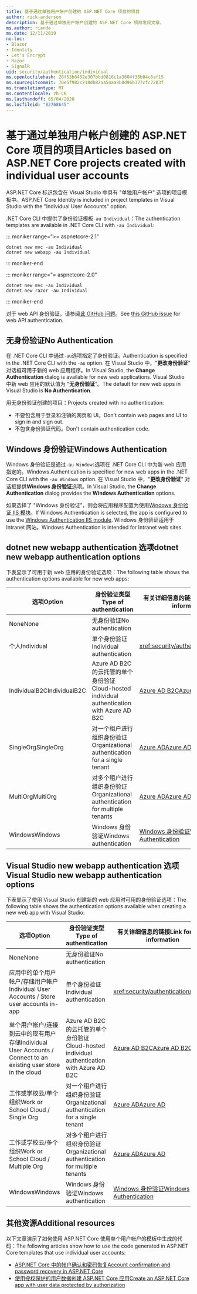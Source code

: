 ```yaml
---
title: 基于通过单独用户帐户创建的 ASP.NET Core 项目的项目
author: rick-anderson
description: 基于通过单独用户帐户创建的 ASP.NET Core 项目发现文章。
ms.author: riande
ms.date: 12/11/2019
no-loc:
- Blazor
- Identity
- Let's Encrypt
- Razor
- SignalR
uid: security/authentication/individual
ms.openlocfilehash: 26f53b6452e307bbd0816c1a3604f38b04c6af15
ms.sourcegitcommit: 70e5f982c218db82aa54aa8b8d96b377cfc7283f
ms.translationtype: MT
ms.contentlocale: zh-CN
ms.lasthandoff: 05/04/2020
ms.locfileid: "82768645"
---
```

# <a name="articles-based-on-aspnet-core-projects-created-with-individual-user-accounts"></a><span data-ttu-id="7eae3-103">基于通过单独用户帐户创建的 ASP.NET Core 项目的项目</span><span class="sxs-lookup"><span data-stu-id="7eae3-103">Articles based on ASP.NET Core projects created with individual user accounts</span></span>

<span data-ttu-id="7eae3-104">ASP.NET Core 标识包含在 Visual Studio 中具有 "单独用户帐户" 选项的项目模板中。</span><span class="sxs-lookup"><span data-stu-id="7eae3-104">ASP.NET Core Identity is included in project templates in Visual Studio with the "Individual User Accounts" option.</span></span>

<span data-ttu-id="7eae3-105">.NET Core CLI 中提供了身份验证模板`-au Individual`：</span><span class="sxs-lookup"><span data-stu-id="7eae3-105">The authentication templates are available in .NET Core CLI with `-au Individual`:</span></span>

::: moniker range=">= aspnetcore-2.1"

```dotnetcli
dotnet new mvc -au Individual
dotnet new webapp -au Individual
```

::: moniker-end

::: moniker range="= aspnetcore-2.0"

```dotnetcli
dotnet new mvc -au Individual
dotnet new razor -au Individual
```

::: moniker-end

<span data-ttu-id="7eae3-106">对于 web API 身份验证，请参阅[此 GitHub 问题](https://github.com/dotnet/AspNetCore/issues/5833)。</span><span class="sxs-lookup"><span data-stu-id="7eae3-106">See [this GitHub issue](https://github.com/dotnet/AspNetCore/issues/5833) for web API authentication.</span></span>

<a name="no"></a>

## <a name="no-authentication"></a><span data-ttu-id="7eae3-107">无身份验证</span><span class="sxs-lookup"><span data-stu-id="7eae3-107">No Authentication</span></span>

<span data-ttu-id="7eae3-108">在 .NET Core CLI 中通过`-au`选项指定了身份验证。</span><span class="sxs-lookup"><span data-stu-id="7eae3-108">Authentication is specified in the .NET Core CLI with the `-au` option.</span></span> <span data-ttu-id="7eae3-109">在 Visual Studio 中，"**更改身份验证**" 对话框可用于新的 web 应用程序。</span><span class="sxs-lookup"><span data-stu-id="7eae3-109">In Visual Studio, the **Change Authentication** dialog is available for new web applications.</span></span> <span data-ttu-id="7eae3-110">Visual Studio 中新 web 应用的默认值为 "**无身份验证**"。</span><span class="sxs-lookup"><span data-stu-id="7eae3-110">The default for new web apps in Visual Studio is **No Authentication**.</span></span>

<span data-ttu-id="7eae3-111">用无身份验证创建的项目：</span><span class="sxs-lookup"><span data-stu-id="7eae3-111">Projects created with no authentication:</span></span>

* <span data-ttu-id="7eae3-112">不要包含用于登录和注销的网页和 UI。</span><span class="sxs-lookup"><span data-stu-id="7eae3-112">Don't contain web pages and UI to sign in and sign out.</span></span>
* <span data-ttu-id="7eae3-113">不包含身份验证代码。</span><span class="sxs-lookup"><span data-stu-id="7eae3-113">Don't contain authentication code.</span></span>

<a name="win"></a>

## <a name="windows-authentication"></a><span data-ttu-id="7eae3-114">Windows 身份验证</span><span class="sxs-lookup"><span data-stu-id="7eae3-114">Windows Authentication</span></span>

<span data-ttu-id="7eae3-115">Windows 身份验证是通过`-au Windows`选项在 .NET Core CLI 中为新 web 应用指定的。</span><span class="sxs-lookup"><span data-stu-id="7eae3-115">Windows Authentication is specified for new web apps in the .NET Core CLI with the `-au Windows` option.</span></span> <span data-ttu-id="7eae3-116">在 Visual Studio 中，"**更改身份验证**" 对话框提供**Windows 身份验证**选项。</span><span class="sxs-lookup"><span data-stu-id="7eae3-116">In Visual Studio, the **Change Authentication** dialog provides the **Windows Authentication** options.</span></span>

<span data-ttu-id="7eae3-117">如果选择了 "Windows 身份验证"，则会将应用程序配置为使用[Windows 身份验证 IIS 模块](xref:host-and-deploy/iis/modules)。</span><span class="sxs-lookup"><span data-stu-id="7eae3-117">If Windows Authentication is selected, the app is configured to use the [Windows Authentication IIS module](xref:host-and-deploy/iis/modules).</span></span> <span data-ttu-id="7eae3-118">Windows 身份验证适用于 Intranet 网站。</span><span class="sxs-lookup"><span data-stu-id="7eae3-118">Windows Authentication is intended for Intranet web sites.</span></span>

## <a name="dotnet-new-webapp-authentication-options"></a><span data-ttu-id="7eae3-119">dotnet new webapp authentication 选项</span><span class="sxs-lookup"><span data-stu-id="7eae3-119">dotnet new webapp authentication options</span></span>

<span data-ttu-id="7eae3-120">下表显示了可用于新 web 应用的身份验证选项：</span><span class="sxs-lookup"><span data-stu-id="7eae3-120">The following table shows the authentication options available for new web apps:</span></span>

| <span data-ttu-id="7eae3-121">选项</span><span class="sxs-lookup"><span data-stu-id="7eae3-121">Option</span></span> | <span data-ttu-id="7eae3-122">身份验证类型</span><span class="sxs-lookup"><span data-stu-id="7eae3-122">Type of authentication</span></span> | <span data-ttu-id="7eae3-123">有关详细信息的链接</span><span class="sxs-lookup"><span data-stu-id="7eae3-123">Link for more information</span></span> |
 | ----------------- | ------------ | ---------- |
| <span data-ttu-id="7eae3-124">None</span><span class="sxs-lookup"><span data-stu-id="7eae3-124">None</span></span>            |  <span data-ttu-id="7eae3-125">无身份验证</span><span class="sxs-lookup"><span data-stu-id="7eae3-125">No authentication</span></span> | | 
| <span data-ttu-id="7eae3-126">个人</span><span class="sxs-lookup"><span data-stu-id="7eae3-126">Individual</span></span>      |  <span data-ttu-id="7eae3-127">单个身份验证</span><span class="sxs-lookup"><span data-stu-id="7eae3-127">Individual authentication</span></span> | <xref:security/authentication/identity>
| <span data-ttu-id="7eae3-128">IndividualB2C</span><span class="sxs-lookup"><span data-stu-id="7eae3-128">IndividualB2C</span></span>   |  <span data-ttu-id="7eae3-129">Azure AD B2C 的云托管的单个身份验证</span><span class="sxs-lookup"><span data-stu-id="7eae3-129">Cloud-hosted individual authentication with Azure AD B2C</span></span> | [<span data-ttu-id="7eae3-130">Azure AD B2C</span><span class="sxs-lookup"><span data-stu-id="7eae3-130">Azure AD B2C</span></span>](/azure/active-directory-b2c/) |
| <span data-ttu-id="7eae3-131">SingleOrg</span><span class="sxs-lookup"><span data-stu-id="7eae3-131">SingleOrg</span></span>       |  <span data-ttu-id="7eae3-132">对一个租户进行组织身份验证</span><span class="sxs-lookup"><span data-stu-id="7eae3-132">Organizational authentication for a single tenant</span></span> | [<span data-ttu-id="7eae3-133">Azure AD</span><span class="sxs-lookup"><span data-stu-id="7eae3-133">Azure AD</span></span>](/azure/active-directory/develop/quickstart-v2-aspnet-core-webapp) |
| <span data-ttu-id="7eae3-134">MultiOrg</span><span class="sxs-lookup"><span data-stu-id="7eae3-134">MultiOrg</span></span>        |  <span data-ttu-id="7eae3-135">对多个租户进行组织身份验证</span><span class="sxs-lookup"><span data-stu-id="7eae3-135">Organizational authentication for multiple tenants</span></span> | [<span data-ttu-id="7eae3-136">Azure AD</span><span class="sxs-lookup"><span data-stu-id="7eae3-136">Azure AD</span></span>](/azure/active-directory/develop/quickstart-v2-aspnet-core-webapp) |
| <span data-ttu-id="7eae3-137">Windows</span><span class="sxs-lookup"><span data-stu-id="7eae3-137">Windows</span></span>         |  <span data-ttu-id="7eae3-138">Windows 身份验证</span><span class="sxs-lookup"><span data-stu-id="7eae3-138">Windows authentication</span></span> | [<span data-ttu-id="7eae3-139">Windows 身份验证</span><span class="sxs-lookup"><span data-stu-id="7eae3-139">Windows Authentication</span></span>](xref:security/authentication/windowsauth)

## <a name="visual-studio-new-webapp-authentication-options"></a><span data-ttu-id="7eae3-140">Visual Studio new webapp authentication 选项</span><span class="sxs-lookup"><span data-stu-id="7eae3-140">Visual Studio new webapp authentication options</span></span>

<span data-ttu-id="7eae3-141">下表显示了使用 Visual Studio 创建新的 web 应用时可用的身份验证选项：</span><span class="sxs-lookup"><span data-stu-id="7eae3-141">The following table shows the authentication options available when creating a new web app with Visual Studio:</span></span>

| <span data-ttu-id="7eae3-142">选项</span><span class="sxs-lookup"><span data-stu-id="7eae3-142">Option</span></span> | <span data-ttu-id="7eae3-143">身份验证类型</span><span class="sxs-lookup"><span data-stu-id="7eae3-143">Type of authentication</span></span> | <span data-ttu-id="7eae3-144">有关详细信息的链接</span><span class="sxs-lookup"><span data-stu-id="7eae3-144">Link for more information</span></span> |
 | ----------------- | ------------ | ---------- |
| <span data-ttu-id="7eae3-145">None</span><span class="sxs-lookup"><span data-stu-id="7eae3-145">None</span></span>            |  <span data-ttu-id="7eae3-146">无身份验证</span><span class="sxs-lookup"><span data-stu-id="7eae3-146">No authentication</span></span> | | 
| <span data-ttu-id="7eae3-147">应用中的单个用户帐户/存储用户帐户</span><span class="sxs-lookup"><span data-stu-id="7eae3-147">Individual User Accounts / Store user accounts in-app</span></span> |  <span data-ttu-id="7eae3-148">单个身份验证</span><span class="sxs-lookup"><span data-stu-id="7eae3-148">Individual authentication</span></span> | <xref:security/authentication/identity> |
| <span data-ttu-id="7eae3-149">单个用户帐户/连接到云中的现有用户存储</span><span class="sxs-lookup"><span data-stu-id="7eae3-149">Individual User Accounts / Connect to an existing user store in the cloud</span></span> |  <span data-ttu-id="7eae3-150">Azure AD B2C 的云托管的单个身份验证</span><span class="sxs-lookup"><span data-stu-id="7eae3-150">Cloud-hosted individual authentication with Azure AD B2C</span></span> | [<span data-ttu-id="7eae3-151">Azure AD B2C</span><span class="sxs-lookup"><span data-stu-id="7eae3-151">Azure AD B2C</span></span>](/azure/active-directory-b2c/) |
| <span data-ttu-id="7eae3-152">工作或学校云/单个组织</span><span class="sxs-lookup"><span data-stu-id="7eae3-152">Work or School Cloud / Single Org</span></span>  |  <span data-ttu-id="7eae3-153">对一个租户进行组织身份验证</span><span class="sxs-lookup"><span data-stu-id="7eae3-153">Organizational authentication for a single tenant</span></span> | [<span data-ttu-id="7eae3-154">Azure AD</span><span class="sxs-lookup"><span data-stu-id="7eae3-154">Azure AD</span></span>](/azure/active-directory/develop/quickstart-v2-aspnet-core-webapp) |
| <span data-ttu-id="7eae3-155">工作或学校云/多个组织</span><span class="sxs-lookup"><span data-stu-id="7eae3-155">Work or School Cloud / Multiple Org</span></span> |  <span data-ttu-id="7eae3-156">对多个租户进行组织身份验证</span><span class="sxs-lookup"><span data-stu-id="7eae3-156">Organizational authentication for multiple tenants</span></span> | [<span data-ttu-id="7eae3-157">Azure AD</span><span class="sxs-lookup"><span data-stu-id="7eae3-157">Azure AD</span></span>](/azure/active-directory/develop/quickstart-v2-aspnet-core-webapp) |
| <span data-ttu-id="7eae3-158">Windows</span><span class="sxs-lookup"><span data-stu-id="7eae3-158">Windows</span></span>         |  <span data-ttu-id="7eae3-159">Windows 身份验证</span><span class="sxs-lookup"><span data-stu-id="7eae3-159">Windows authentication</span></span> | [<span data-ttu-id="7eae3-160">Windows 身份验证</span><span class="sxs-lookup"><span data-stu-id="7eae3-160">Windows Authentication</span></span>](xref:security/authentication/windowsauth)

## <a name="additional-resources"></a><span data-ttu-id="7eae3-161">其他资源</span><span class="sxs-lookup"><span data-stu-id="7eae3-161">Additional resources</span></span>

<span data-ttu-id="7eae3-162">以下文章演示了如何使用 ASP.NET Core 使用单个用户帐户的模板中生成的代码：</span><span class="sxs-lookup"><span data-stu-id="7eae3-162">The following articles show how to use the code generated in ASP.NET Core templates that use individual user accounts:</span></span>

* [<span data-ttu-id="7eae3-163">ASP.NET Core 中的帐户确认和密码恢复</span><span class="sxs-lookup"><span data-stu-id="7eae3-163">Account confirmation and password recovery in ASP.NET Core</span></span>](xref:security/authentication/accconfirm)
* [<span data-ttu-id="7eae3-164">使用授权保护的用户数据创建 ASP.NET Core 应用</span><span class="sxs-lookup"><span data-stu-id="7eae3-164">Create an ASP.NET Core app with user data protected by authorization</span></span>](xref:security/authorization/secure-data)
